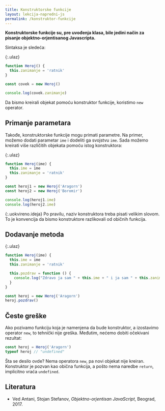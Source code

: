 ```yaml
---
title: Konstruktorske funkcije
layout: lekcija-napredni-js
permalink: /konstruktor-funkcije
---
```


**Konstruktorske funkcije su, pre uvođenja klasa, bile jedini način za pisanje objektno-orjentisanog Javascripta.**

Sintaksa je sledeća:

{:.ulaz}
```js
function Heroj() {
  this.zanimanje = 'ratnik'
}

const covek = new Heroj()

console.log(covek.zanimanje)
```

Da bismo kreirali objekat pomoću konstruktor funkcije, koristimo `new` operator. 

## Primanje parametara

Takođe, konstruktorske funkcije mogu primati parametre. Na primer, možemo dodati parametar `ime` i dodeliti ga svojstvu `ime`. Sada možemo kreirati više različitih objekata pomoću istog konstruktora:

{:.ulaz}
```js
function Heroj(ime) {
  this.ime = ime
  this.zanimanje = 'ratnik'
}

const heroj1 = new Heroj('Aragorn')
const heroj2 = new Heroj('Boromir')

console.log(heroj1.ime)
console.log(heroj2.ime)
```

{:.uokvireno.ideja}
Po pravilu, naziv konstruktora treba pisati velikim slovom. To je konvencija da bismo konstruktore razlikovali od običnih funkcija.

## Dodavanje metoda

{:.ulaz}
```js
function Heroj(ime) {
  this.ime = ime
  this.zanimanje = 'ratnik'

  this.pozdrav = function () {
    console.log("Zdravo ja sam " + this.ime + " i ja sam " + this.zanimanje)
  }
}

const heroj = new Heroj('Aragorn')
heroj.pozdrav()
```

## Česte greške

Ako pozivamo funkciju koja je namenjena da bude konstruktor, a izostavimo operator `new`, to tehnički nije greška. Međutim, nećemo dobiti očekivani rezultat:

```js
const heroj = Heroj('Aragorn')
typeof heroj // "undefined"
```

Šta se desilo ovde? Nema operatora `new`, pa novi objekat nije kreiran. Konstruktor je pozvan kao obična funkcija, a pošto nema naredbe `return`, implicitno vraća `undefined`.

## Literatura

- Ved Antani, Stojan Stefanov, *Objektno-orjentisan JavaScript*, Beograd, 2017.
